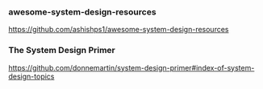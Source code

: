 ### awesome-system-design-resources

https://github.com/ashishps1/awesome-system-design-resources

### The System Design Primer

https://github.com/donnemartin/system-design-primer#index-of-system-design-topics

